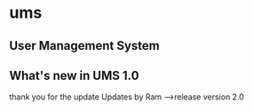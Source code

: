 # ums
User Management System
---------------------------------
What's new in UMS 1.0
---------------------------------
thank you for the update
Updates by Ram
-->release version 2.0

